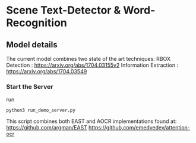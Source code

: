 # Scene Text-Detector & Word-Recognition

## Model details

The current model combines two state of the art techniques:
RBOX Detection : https://arxiv.org/abs/1704.03155v2
Information Extraction : https://arxiv.org/abs/1704.03549

### Start the Server
run
```
python3 run_demo_server.py
```



This script combines both EAST and AOCR implementations found at:
https://github.com/argman/EAST
https://github.com/emedvedev/attention-ocr

